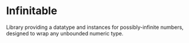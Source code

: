 Infinitable
===========

Library providing a datatype and instances for possibly-infinite numbers, designed to wrap any unbounded numeric type.

